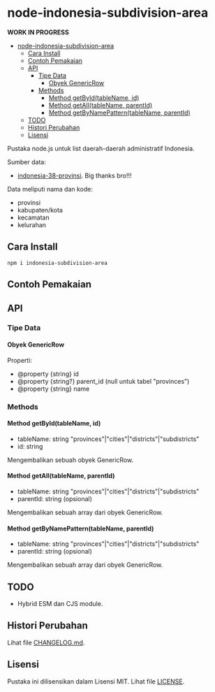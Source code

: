 # node-indonesia-subdivision-area

**WORK IN PROGRESS**

- [node-indonesia-subdivision-area](#node-indonesia-subdivision-area)
  - [Cara Install](#cara-install)
  - [Contoh Pemakaian](#contoh-pemakaian)
  - [API](#api)
    - [Tipe Data](#tipe-data)
      - [Obyek GenericRow](#obyek-genericrow)
    - [Methods](#methods)
      - [Method getById(tableName, id)](#method-getbyidtablename-id)
      - [Method getAll(tableName, parentId)](#method-getalltablename-parentid)
      - [Method getByNamePattern(tableName, parentId)](#method-getbynamepatterntablename-parentid)
  - [TODO](#todo)
  - [Histori Perubahan](#histori-perubahan)
  - [Lisensi](#lisensi)

Pustaka node.js untuk list daerah-daerah administratif Indonesia.

Sumber data:
- [indonesia-38-provinsi](https://github.com/alifbint/indonesia-38-provinsi). Big thanks bro!!!

Data meliputi nama dan kode:
* provinsi
* kabupaten/kota
* kecamatan
* kelurahan

## Cara Install
```
npm i indonesia-subdivision-area
```

## Contoh Pemakaian

## API

### Tipe Data
#### Obyek GenericRow
Properti:
* @property {string} id
* @property {string?} parent_id (null untuk tabel "provinces")
* @property {string} name

### Methods

#### Method getById(tableName, id)
* tableName: string "provinces"|"cities"|"districts"|"subdistricts"
* id: string

Mengembalikan sebuah obyek GenericRow.

#### Method getAll(tableName, parentId)
* tableName: string "provinces"|"cities"|"districts"|"subdistricts"
* parentId: string (opsional)

Mengembalikan sebuah array dari obyek GenericRow.

#### Method getByNamePattern(tableName, parentId)
* tableName: string "provinces"|"cities"|"districts"|"subdistricts"
* parentId: string (opsional)

Mengembalikan sebuah array dari obyek GenericRow.

## TODO
* Hybrid ESM dan CJS module.

## Histori Perubahan
Lihat file [CHANGELOG.md](CHANGELOG.md).

## Lisensi
Pustaka ini dilisensikan dalam Lisensi MIT. Lihat file [LICENSE](LICENSE).
